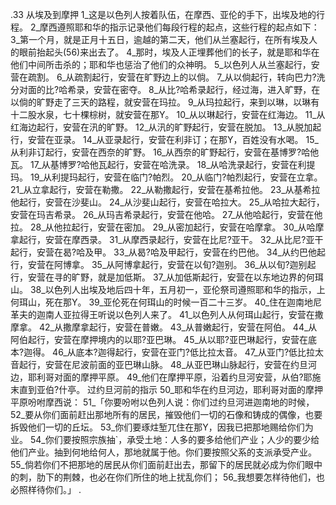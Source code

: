 .33 
从埃及到摩押 
1_这是以色列人按着队伍，在摩西、亚伦的手下，出埃及地的行程。 2_摩西遵照耶和华的指示记录他们每段行程的起点，这些行程的起点如下： 3_第一个月，就是正月十五日，逾越的第二天，他们从兰塞起行，在所有埃及人的眼前抬起头(56)来出去了。 4_那时，埃及人正埋葬他们的长子，就是耶和华在他们中间所击杀的；耶和华也惩治了他们的众神明。 
5_以色列人从兰塞起行，安营在疏割。 6_从疏割起行，安营在旷野边上的以倘。 7_从以倘起行，转向巴力?洗分对面的比?哈希录，安营在密夺。 8_从比?哈希录起行，经过海，进入旷野，在以倘的旷野走了三天的路程，就安营在玛拉。 9_从玛拉起行，来到以琳，以琳有十二股水泉，七十棵棕树，就安营在那Y。 10_从以琳起行，安营在红海边。 11_从红海边起行，安营在汛的旷野。 12_从汛的旷野起行，安营在脱加。 13_从脱加起行，安营在亚录。 14_从亚录起行，安营在利非订；在那Y，百姓没有水喝。 15_从利非订起行，安营在西奈的旷野。 16_从西奈的旷野起行，安营在基博罗?哈他瓦。 17_从基博罗?哈他瓦起行，安营在哈洗录。 18_从哈洗录起行，安营在利提玛。 19_从利提玛起行，安营在临门?帕烈。 20_从临门?帕烈起行，安营在立拿。 21_从立拿起行，安营在勒撒。 22_从勒撒起行，安营在基希拉他。 23_从基希拉他起行，安营在沙斐山。 24_从沙斐山起行，安营在哈拉大。 25_从哈拉大起行，安营在玛吉希录。 26_从玛吉希录起行，安营在他哈。 27_从他哈起行，安营在他拉。 28_从他拉起行，安营在密加。 29_从密加起行，安营在哈摩拿。 30_从哈摩拿起行，安营在摩西录。 31_从摩西录起行，安营在比尼?亚干。 32_从比尼?亚干起行，安营在曷?哈及甲。 33_从曷?哈及甲起行，安营在约巴他。 34_从约巴他起行，安营在阿博拿。 35_从阿博拿起行，安营在以旬?迦别。 36_从以旬?迦别起行，安营在寻的旷野，就是加低斯。 37_从加低斯起行，安营在以东地边界的何珥山。 
38_以色列人出埃及地后四十年，五月初一，亚伦祭司遵照耶和华的指示，上何珥山，死在那Y。 39_亚伦死在何珥山的时候一百二十三岁。 40_住在迦南地尼革夫的迦南人亚拉得王听说以色列人来了。 
41_以色列人从何珥山起行，安营在撒摩拿。 42_从撒摩拿起行，安营在普嫩。 43_从普嫩起行，安营在阿伯。 44_从阿伯起行，安营在摩押境内的以耶?亚巴琳。 45_从以耶?亚巴琳起行，安营在底本?迦得。 46_从底本?迦得起行，安营在亚门?低比拉太音。 47_从亚门?低比拉太音起行，安营在尼波前面的亚巴琳山脉。 48_从亚巴琳山脉起行，安营在约旦河边，耶利哥对面的摩押平原。 49_他们在摩押平原，沿着约旦河安营，从伯?耶施末直到亚伯?什亭。 
过约旦河前的指示 
50_耶和华在约旦河边，耶利哥对面的摩押平原吩咐摩西说： 51_「你要吩咐以色列人说：你们过约旦河进迦南地的时候， 52_要从你们面前赶出那地所有的居民，摧毁他们一切的石像和铸成的偶像，也要拆毁他们一切的丘坛。 53_你们要琢炷堑兀住在那Y，因我已把那地赐给你们为业。 54_你们要按照宗族抽`，承受土地：人多的要多给他们产业；人少的要少给他们产业。抽到何地给何人，那地就属于他。你们要按照父系的支派承受产业。 55_倘若你们不把那地的居民从你们面前赶出去，那留下的居民就必成为你们眼中的刺，肋下的荆棘，也必在你们所住的地上扰乱你们； 56_我想要怎样待他们，也必照样待你们。」 
.